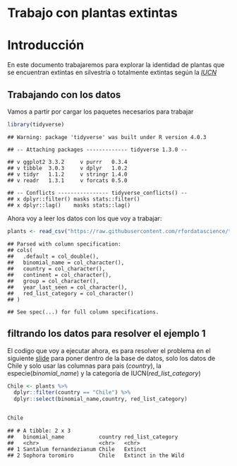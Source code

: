 Trabajo con plantas extintas
================

# Introducción

En este documento trabajaremos para explorar la identidad de plantas que
se encuentran extintas en silvestría o totalmente extintas según la
[*IUCN*](https://www.iucnredlist.org/)

## Trabajando con los datos

Vamos a partir por cargar los paquetes necesarios para trabajar

``` r
library(tidyverse)
```

    ## Warning: package 'tidyverse' was built under R version 4.0.3

    ## -- Attaching packages ------------- tidyverse 1.3.0 --

    ## v ggplot2 3.3.2     v purrr   0.3.4
    ## v tibble  3.0.3     v dplyr   1.0.2
    ## v tidyr   1.1.2     v stringr 1.4.0
    ## v readr   1.3.1     v forcats 0.5.0

    ## -- Conflicts ---------------- tidyverse_conflicts() --
    ## x dplyr::filter() masks stats::filter()
    ## x dplyr::lag()    masks stats::lag()

Ahora voy a leer los datos con los que voy a trabajar:

``` r
plants <- read_csv("https://raw.githubusercontent.com/rfordatascience/tidytuesday/master/data/2020/2020-08-18/plants.csv")
```

    ## Parsed with column specification:
    ## cols(
    ##   .default = col_double(),
    ##   binomial_name = col_character(),
    ##   country = col_character(),
    ##   continent = col_character(),
    ##   group = col_character(),
    ##   year_last_seen = col_character(),
    ##   red_list_category = col_character()
    ## )

    ## See spec(...) for full column specifications.

## filtrando los datos para resolver el ejemplo 1

El codigo que voy a ejecutar ahora, es para resolver el problema en el
siguiente
[slide](https://derek-corcoran-barrios.github.io/CursoProgrPres/Clase2/Clase2InvestigacionReproducible.html#29)
para poner dentro de la base de datos, solo los datos de Chile y solo
usar las columnas para país (*country*), la especie(*binomial\_name*) y
la categoría de IUCN(*red\_list\_category*)

``` r
Chile <- plants %>% 
  dplyr::filter(country == "Chile") %>% 
  dplyr::select(binomial_name,country, red_list_category)


Chile
```

    ## # A tibble: 2 x 3
    ##   binomial_name           country red_list_category  
    ##   <chr>                   <chr>   <chr>              
    ## 1 Santalum fernandezianum Chile   Extinct            
    ## 2 Sophora toromiro        Chile   Extinct in the Wild
